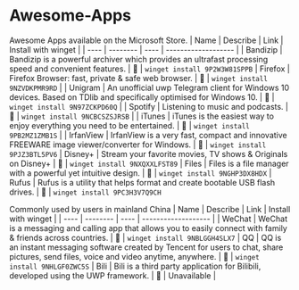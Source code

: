 # Awesome-Apps
Awesome Apps available on the Microsoft Store.
| Name | Describe | Link | Install with winget |
| ---- | -------- | ---- | ------------------- |
| Bandizip | Bandizip is a powerful archiver which provides an ultrafast processing speed and convenient features. | 🏪 | ``winget install 9P2W3W81SPPB``
| Firefox | Firefox Browser: fast, private & safe web browser. | 🏪 | ``winget install 9NZVDKPMR9RD`` |
| Unigram | An unofficial uwp Telegram client for Windows 10 devices. Based on TDlib and specifically optimised for Windows 10. | 🏪 | ``winget install 9N97ZCKPD60Q`` |
| Spotify | Listening to music and podcasts. | 🏪 | ``winget install 9NCBCSZSJRSB`` |
| iTunes | iTunes is the easiest way to enjoy everything you need to be entertained. | 🏪 | ``winget install 9PB2MZ1ZMB1S`` |
| IrfanView | IrfanView is a very fast, compact and innovative FREEWARE image viewer/converter for Windows. | 🏪 | ``winget install 9PJZ3BTL5PV6``
| Disney+ | Stream your favorite movies, TV shows & Originals on Disney+ | 🏪 | ``winget install 9NXQXXLFST89``
| Files | Files is a file manager with a powerful yet intuitive design. | 🏪 | ``winget install 9NGHP3DX8HDX``
| Rufus | Rufus is a utility that helps format and create bootable USB flash drives. | 🏪 | ``winget install 9PC3H3V7Q9CH``

Commonly used by users in mainland China
| Name | Describe | Link | Install with winget |
| ---- | -------- | ---- | ------------------- |
| WeChat | WeChat is a messaging and calling app that allows you to easily connect with family & friends across countries. | 🏪 | ``winget install 9NBLGGH4SLX7``
| QQ | QQ is an instant messaging software created by Tencent for users to chat, share pictures, send files, voice and video anytime, anywhere. | 🏪 | ``winget install 9NHLGF0ZWC5S``
| Bili | Bili is a third party application for Bilibili, developed using the UWP framework. | 🏪 | Unavailable |
